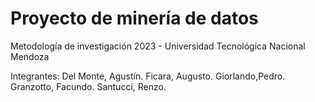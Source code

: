 # Proyecto de minería de datos
Metodología de investigación 2023 - Universidad Tecnológica Nacional Mendoza

Integrantes:
Del Monte, Agustín.
Ficara, Augusto.
Giorlando,Pedro.
Granzotto, Facundo.
Santucci, Renzo.
